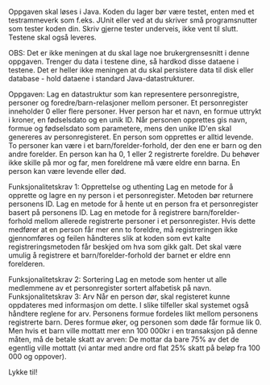 Oppgaven skal løses i Java. Koden du lager bør være testet, enten med et testrammeverk som f.eks. JUnit eller ved at du skriver små programsnutter som tester koden din. Skriv gjerne tester underveis, ikke vent til slutt. Testene skal også leveres.

OBS: Det er ikke meningen at du skal lage noe brukergrensesnitt i denne oppgaven. Trenger du data i testene dine, så hardkod disse dataene i testene. Det er heller ikke meningen at du skal persistere data til disk eller database - hold dataene i standard Java-datastrukturer.

Oppgaven:
Lag en datastruktur som kan representere personregistre, personer og foredre/barn-relasjoner mellom personer.
Et personregister inneholder 0 eller flere personer.
Hver person har et navn, en formue uttrykt i kroner, en fødselsdato og en unik ID. Når personen opprettes gis navn, formue og fødselsdato som parametere, mens den unike ID'en skal genereres av personregisteret. En person som opprettes er alltid levende.
To personer kan være i et barn/forelder-forhold, der den ene er barn og den andre forelder.
En person kan ha 0, 1 eller 2 registrerte foreldre. Du behøver ikke skille på mor og far, men foreldrene må være eldre enn barna.
En person kan være levende eller død.

Funksjonalitetskrav 1: Opprettelse og uthenting
Lag en metode for å opprette og lagre en ny person i et personregister. Metoden bør returnere personens ID.
Lag en metode for å hente ut en person fra et personregister basert på personens ID.
Lag en metode for å registrere barn/forelder-forhold mellom allerede registrerte personer i et personregister. Hvis dette medfører at en person får mer enn to foreldre, må registreringen ikke gjennomføres og feilen håndteres slik at koden som evt kalte registreringsmetoden får beskjed om hva som gikk galt. Det skal være umulig å registrere et barn/forelder-forhold der barnet er eldre enn forelderen.

Funksjonalitetskrav 2: Sortering
Lag en metode som henter ut alle medlemmene av et personregister sortert alfabetisk på navn.
Funksjonalitetskrav 3: Arv
Når en person dør, skal registeret kunne oppdateres med informasjon om dette. I slike tilfeller skal systemet også håndtere reglene for arv. Personens formue fordeles likt mellom personens registrerte barn. Deres formue øker, og personen som døde får formue lik 0. Men hvis et barn ville mottatt mer enn 100 000kr i en transaksjon på denne måten, må de betale skatt av arven: De mottar da bare 75% av det de egentlig ville mottatt (vi antar med andre ord flat 25% skatt på beløp fra 100 000 og oppover).

Lykke til!

